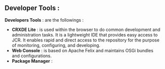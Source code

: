 ## Developer Tools :

**Developers Tools** : are the followings : 

  - **CRXDE Lite** : is used within the browser to do common development and administration tasks. It is a lightweight IDE that provides easy access to JCR. It enables rapid and direct access to the repository for the purpose of monitoring, configuring, and developing. 
  - **Web Console** : is based on Apache Felix and maintains OSGi bundles and configurations.
  - **Package Manager** :  
